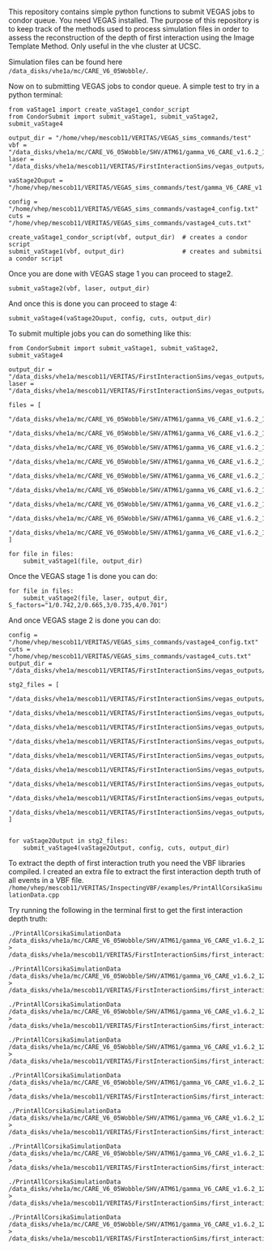 This repository contains simple python functions to submit VEGAS jobs to condor queue. You need VEGAS installed.
The purpose of this repository is to keep track of the methods used to process simulation files in order
to assess the reconstruction of the depth of first interaction using the Image Template Method.
Only useful in the vhe cluster at UCSC.

Simulation files can be found here `/data_disks/vhe1a/mc/CARE_V6_05Wobble/`.

Now on to submitting VEGAS jobs to condor queue. A simple test to try in a python terminal:

```
from vaStage1 import create_vaStage1_condor_script
from CondorSubmit import submit_vaStage1, submit_vaStage2, submit_vaStage4

output_dir = "/home/vhep/mescob11/VERITAS/VEGAS_sims_commands/test"
vbf = "/data_disks/vhe1a/mc/CARE_V6_05Wobble/SHV/ATM61/gamma_V6_CARE_v1.6.2_12_ATM61_zen20deg_05wob_200MHz_1.vbf"
laser = "/data_disks/vhe1a/mescob11/VERITAS/FirstInteractionSims/vegas_outputs/laser/simLaser.root" 

vaStage2Ouput = "/home/vhep/mescob11/VERITAS/VEGAS_sims_commands/test/gamma_V6_CARE_v1.6.2_12_ATM61_zen0deg_05wob_200MHz_1.stg2.root"

config = "/home/vhep/mescob11/VERITAS/VEGAS_sims_commands/vastage4_config.txt"
cuts = "/home/vhep/mescob11/VERITAS/VEGAS_sims_commands/vastage4_cuts.txt"

create_vaStage1_condor_script(vbf, output_dir)  # creates a condor script
submit_vaStage1(vbf, output_dir)                # creates and submitsi a condor script
```
Once you are done with VEGAS stage 1 you can proceed to stage2.

```
submit_vaStage2(vbf, laser, output_dir)
```

And once this is done you can proceed to stage 4:

```
submit_vaStage4(vaStage2Ouput, config, cuts, output_dir)
```


To submit multiple jobs you can do something like this:

```
from CondorSubmit import submit_vaStage1, submit_vaStage2, submit_vaStage4

output_dir = "/data_disks/vhe1a/mescob11/VERITAS/FirstInteractionSims/vegas_outputs/with_gt_factors/stage2"
laser = "/data_disks/vhe1a/mescob11/VERITAS/FirstInteractionSims/vegas_outputs/laser/simLaser.root" 

files = [
    "/data_disks/vhe1a/mc/CARE_V6_05Wobble/SHV/ATM61/gamma_V6_CARE_v1.6.2_12_ATM61_zen0deg_05wob_200MHz_1.vbf",
    "/data_disks/vhe1a/mc/CARE_V6_05Wobble/SHV/ATM61/gamma_V6_CARE_v1.6.2_12_ATM61_zen20deg_05wob_200MHz_1.vbf",
    "/data_disks/vhe1a/mc/CARE_V6_05Wobble/SHV/ATM61/gamma_V6_CARE_v1.6.2_12_ATM61_zen30deg_05wob_200MHz_1.vbf",
    "/data_disks/vhe1a/mc/CARE_V6_05Wobble/SHV/ATM61/gamma_V6_CARE_v1.6.2_12_ATM61_zen35deg_05wob_200MHz_1.vbf",
    "/data_disks/vhe1a/mc/CARE_V6_05Wobble/SHV/ATM61/gamma_V6_CARE_v1.6.2_12_ATM61_zen40deg_05wob_200MHz_1.vbf",
    "/data_disks/vhe1a/mc/CARE_V6_05Wobble/SHV/ATM61/gamma_V6_CARE_v1.6.2_12_ATM61_zen45deg_05wob_200MHz_1.vbf",
    "/data_disks/vhe1a/mc/CARE_V6_05Wobble/SHV/ATM61/gamma_V6_CARE_v1.6.2_12_ATM61_zen50deg_05wob_200MHz_1.vbf",
    "/data_disks/vhe1a/mc/CARE_V6_05Wobble/SHV/ATM61/gamma_V6_CARE_v1.6.2_12_ATM61_zen55deg_05wob_200MHz_1.vbf",
    "/data_disks/vhe1a/mc/CARE_V6_05Wobble/SHV/ATM61/gamma_V6_CARE_v1.6.2_12_ATM61_zen60deg_05wob_200MHz_1.vbf"
]

for file in files:
    submit_vaStage1(file, output_dir)

```

Once the VEGAS stage 1 is done you can do:

```
for file in files:
    submit_vaStage2(file, laser, output_dir, S_factors="1/0.742,2/0.665,3/0.735,4/0.701")

```

And once VEGAS stage 2 is done you can do:
```
config = "/home/vhep/mescob11/VERITAS/VEGAS_sims_commands/vastage4_config.txt"
cuts = "/home/vhep/mescob11/VERITAS/VEGAS_sims_commands/vastage4_cuts.txt"
output_dir = "/data_disks/vhe1a/mescob11/VERITAS/FirstInteractionSims/vegas_outputs/with_gt_factors/stage4"

stg2_files = [
    "/data_disks/vhe1a/mescob11/VERITAS/FirstInteractionSims/vegas_outputs/with_gt_factors/stage2/gamma_V6_CARE_v1.6.2_12_ATM61_zen0deg_05wob_200MHz_1.stg2.root",
    "/data_disks/vhe1a/mescob11/VERITAS/FirstInteractionSims/vegas_outputs/with_gt_factors/stage2/gamma_V6_CARE_v1.6.2_12_ATM61_zen20deg_05wob_200MHz_1.stg2.root",
    "/data_disks/vhe1a/mescob11/VERITAS/FirstInteractionSims/vegas_outputs/with_gt_factors/stage2/gamma_V6_CARE_v1.6.2_12_ATM61_zen30deg_05wob_200MHz_1.stg2.root",
    "/data_disks/vhe1a/mescob11/VERITAS/FirstInteractionSims/vegas_outputs/with_gt_factors/stage2/gamma_V6_CARE_v1.6.2_12_ATM61_zen35deg_05wob_200MHz_1.stg2.root",
    "/data_disks/vhe1a/mescob11/VERITAS/FirstInteractionSims/vegas_outputs/with_gt_factors/stage2/gamma_V6_CARE_v1.6.2_12_ATM61_zen40deg_05wob_200MHz_1.stg2.root",
    "/data_disks/vhe1a/mescob11/VERITAS/FirstInteractionSims/vegas_outputs/with_gt_factors/stage2/gamma_V6_CARE_v1.6.2_12_ATM61_zen45deg_05wob_200MHz_1.stg2.root",
    "/data_disks/vhe1a/mescob11/VERITAS/FirstInteractionSims/vegas_outputs/with_gt_factors/stage2/gamma_V6_CARE_v1.6.2_12_ATM61_zen50deg_05wob_200MHz_1.stg2.root",
    "/data_disks/vhe1a/mescob11/VERITAS/FirstInteractionSims/vegas_outputs/with_gt_factors/stage2/gamma_V6_CARE_v1.6.2_12_ATM61_zen55deg_05wob_200MHz_1.stg2.root",
    "/data_disks/vhe1a/mescob11/VERITAS/FirstInteractionSims/vegas_outputs/with_gt_factors/stage2/gamma_V6_CARE_v1.6.2_12_ATM61_zen60deg_05wob_200MHz_1.stg2.root"
]


for vaStage2Output in stg2_files:
    submit_vaStage4(vaStage2Output, config, cuts, output_dir)
```


To extract the depth of first interaction truth you need the VBF libraries compiled. I created an extra file to extract the first interaction depth truth of all events in a VBF file.
`/home/vhep/mescob11/VERITAS/InspectingVBF/examples/PrintAllCorsikaSimulationData.cpp`

Try running the following in the terminal first to get the first interaction depth truth:

```
./PrintAllCorsikaSimulationData /data_disks/vhe1a/mc/CARE_V6_05Wobble/SHV/ATM61/gamma_V6_CARE_v1.6.2_12_ATM61_zen0deg_05wob_200MHz_1.vbf  > /data_disks/vhe1a/mescob11/VERITAS/FirstInteractionSims/first_interaction_truth_h5/gamma_V6_CARE_v1.6.2_12_ATM61_zen0deg_05wob_200MHz_1.dat

./PrintAllCorsikaSimulationData /data_disks/vhe1a/mc/CARE_V6_05Wobble/SHV/ATM61/gamma_V6_CARE_v1.6.2_12_ATM61_zen20deg_05wob_200MHz_1.vbf  > /data_disks/vhe1a/mescob11/VERITAS/FirstInteractionSims/first_interaction_truth_h5/gamma_V6_CARE_v1.6.2_12_ATM61_zen20deg_05wob_200MHz_1.dat

./PrintAllCorsikaSimulationData /data_disks/vhe1a/mc/CARE_V6_05Wobble/SHV/ATM61/gamma_V6_CARE_v1.6.2_12_ATM61_zen30deg_05wob_200MHz_1.vbf  > /data_disks/vhe1a/mescob11/VERITAS/FirstInteractionSims/first_interaction_truth_h5/gamma_V6_CARE_v1.6.2_12_ATM61_zen30deg_05wob_200MHz_1.dat

./PrintAllCorsikaSimulationData /data_disks/vhe1a/mc/CARE_V6_05Wobble/SHV/ATM61/gamma_V6_CARE_v1.6.2_12_ATM61_zen35deg_05wob_200MHz_1.vbf  > /data_disks/vhe1a/mescob11/VERITAS/FirstInteractionSims/first_interaction_truth_h5/gamma_V6_CARE_v1.6.2_12_ATM61_zen35deg_05wob_200MHz_1.dat

./PrintAllCorsikaSimulationData /data_disks/vhe1a/mc/CARE_V6_05Wobble/SHV/ATM61/gamma_V6_CARE_v1.6.2_12_ATM61_zen40deg_05wob_200MHz_1.vbf  > /data_disks/vhe1a/mescob11/VERITAS/FirstInteractionSims/first_interaction_truth_h5/gamma_V6_CARE_v1.6.2_12_ATM61_zen40deg_05wob_200MHz_1.dat

./PrintAllCorsikaSimulationData /data_disks/vhe1a/mc/CARE_V6_05Wobble/SHV/ATM61/gamma_V6_CARE_v1.6.2_12_ATM61_zen45deg_05wob_200MHz_1.vbf  > /data_disks/vhe1a/mescob11/VERITAS/FirstInteractionSims/first_interaction_truth_h5/gamma_V6_CARE_v1.6.2_12_ATM61_zen45deg_05wob_200MHz_1.dat

./PrintAllCorsikaSimulationData /data_disks/vhe1a/mc/CARE_V6_05Wobble/SHV/ATM61/gamma_V6_CARE_v1.6.2_12_ATM61_zen50deg_05wob_200MHz_1.vbf  > /data_disks/vhe1a/mescob11/VERITAS/FirstInteractionSims/first_interaction_truth_h5/gamma_V6_CARE_v1.6.2_12_ATM61_zen50deg_05wob_200MHz_1.dat

./PrintAllCorsikaSimulationData /data_disks/vhe1a/mc/CARE_V6_05Wobble/SHV/ATM61/gamma_V6_CARE_v1.6.2_12_ATM61_zen55deg_05wob_200MHz_1.vbf  > /data_disks/vhe1a/mescob11/VERITAS/FirstInteractionSims/first_interaction_truth_h5/gamma_V6_CARE_v1.6.2_12_ATM61_zen55deg_05wob_200MHz_1.dat

./PrintAllCorsikaSimulationData /data_disks/vhe1a/mc/CARE_V6_05Wobble/SHV/ATM61/gamma_V6_CARE_v1.6.2_12_ATM61_zen60deg_05wob_200MHz_1.vbf  > /data_disks/vhe1a/mescob11/VERITAS/FirstInteractionSims/first_interaction_truth_h5/gamma_V6_CARE_v1.6.2_12_ATM61_zen60deg_05wob_200MHz_1.dat

```